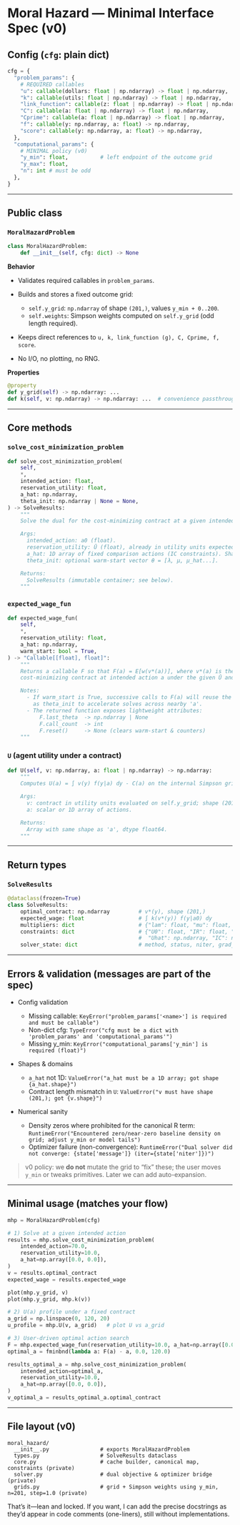 # Moral Hazard — Minimal Interface Spec (v0)

## Config (`cfg`: plain dict)

```python
cfg = {
  "problem_params": {
    # REQUIRED callables
    "u": callable(dollars: float | np.ndarray) -> float | np.ndarray,
    "k": callable(utils: float | np.ndarray) -> float | np.ndarray,          # inverse of u (in $-space)
    "link_function": callable(z: float | np.ndarray) -> float | np.ndarray,  # g(z) feeding into k
    "C": callable(a: float | np.ndarray) -> float | np.ndarray,
    "Cprime": callable(a: float | np.ndarray) -> float | np.ndarray,
    "f": callable(y: np.ndarray, a: float) -> np.ndarray,                    # density f(y|a), vectorized in y
    "score": callable(y: np.ndarray, a: float) -> np.ndarray,                # ∂_a log f(y|a), vectorized in y
  },
  "computational_params": {
    # MINIMAL policy (v0)
    "y_min": float,          # left endpoint of the outcome grid
    "y_max": float,
    "n": int # must be odd
  },
}
```

---

## Public class

### `MoralHazardProblem`

```python
class MoralHazardProblem:
    def __init__(self, cfg: dict) -> None
```

**Behavior**

* Validates required callables in `problem_params`.
* Builds and stores a fixed outcome grid:

  * `self.y_grid`: `np.ndarray` of shape `(201,)`, values `y_min + 0..200`.
  * `self.weights`: Simpson weights computed on `self.y_grid` (odd length required).
* Keeps direct references to `u, k, link_function (g), C, Cprime, f, score`.
* No I/O, no plotting, no RNG.

**Properties**

```python
@property
def y_grid(self) -> np.ndarray: ...
def k(self, v: np.ndarray) -> np.ndarray: ...  # convenience passthrough to problem_params["k"]
```

---

## Core methods

### `solve_cost_minimization_problem`

```python
def solve_cost_minimization_problem(
    self,
    *,
    intended_action: float,
    reservation_utility: float,
    a_hat: np.ndarray,
    theta_init: np.ndarray | None = None,
) -> SolveResults:
    """
    Solve the dual for the cost-minimizing contract at a given intended action a0.

    Args:
      intended_action: a0 (float).
      reservation_utility: Ū (float), already in utility units expected by the primitives.
      a_hat: 1D array of fixed comparison actions (IC constraints). Shape (m,).
      theta_init: optional warm-start vector θ = [λ, μ, μ_hat...].

    Returns:
      SolveResults (immutable container; see below).
    """
```

### `expected_wage_fun`

```python
def expected_wage_fun(
    self,
    *,
    reservation_utility: float,
    a_hat: np.ndarray,
    warm_start: bool = True,
) -> "Callable[[float], float]":
    """
    Returns a callable F so that F(a) = E[w(v*(a))], where v*(a) is the
    cost-minimizing contract at intended action a under the given Ū and a_hat.

    Notes:
      - If warm_start is True, successive calls to F(a) will reuse the last θ*
        as theta_init to accelerate solves across nearby 'a'.
      - The returned function exposes lightweight attributes:
          F.last_theta  -> np.ndarray | None
          F.call_count  -> int
          F.reset()     -> None (clears warm-start & counters)
    """
```

### `U` (agent utility under a contract)

```python
def U(self, v: np.ndarray, a: float | np.ndarray) -> np.ndarray:
    """
    Computes U(a) = ∫ v(y) f(y|a) dy - C(a) on the internal Simpson grid.

    Args:
      v: contract in utility units evaluated on self.y_grid; shape (201,).
      a: scalar or 1D array of actions.

    Returns:
      Array with same shape as 'a', dtype float64.
    """
```

---

## Return types

### `SolveResults`

```python
@dataclass(frozen=True)
class SolveResults:
    optimal_contract: np.ndarray         # v*(y), shape (201,)
    expected_wage: float                 # ∫ k(v*(y)) f(y|a0) dy
    multipliers: dict                    # {"lam": float, "mu": float, "mu_hat": np.ndarray}
    constraints: dict                    # {"U0": float, "IR": float, "FOC": float,
                                         #  "Uhat": np.ndarray, "IC": np.ndarray, "Ewage": float}
    solver_state: dict                   # method, status, niter, grad_norm, wall_time, etc.
```

---

## Errors & validation (messages are part of the spec)

* Config validation

  * Missing callable: `KeyError("problem_params['<name>'] is required and must be callable")`
  * Non-dict cfg: `TypeError("cfg must be a dict with 'problem_params' and 'computational_params'")`
  * Missing y\_min: `KeyError("computational_params['y_min'] is required (float)")`

* Shapes & domains

  * `a_hat` not 1D: `ValueError("a_hat must be a 1D array; got shape {a_hat.shape}")`
  * Contract length mismatch in `U`:
    `ValueError("v must have shape (201,); got {v.shape}")`

* Numerical sanity

  * Density zeros where prohibited for the canonical R term:
    `RuntimeError("Encountered zero/near-zero baseline density on grid; adjust y_min or model tails")`
  * Optimizer failure (non-convergence):
    `RuntimeError("Dual solver did not converge: {state['message']} (iter={state['niter']})")`

> v0 policy: we **do not** mutate the grid to “fix” these; the user moves `y_min` or tweaks primitives. Later we can add auto-expansion.

---

## Minimal usage (matches your flow)

```python
mhp = MoralHazardProblem(cfg)

# 1) Solve at a given intended action
results = mhp.solve_cost_minimization_problem(
    intended_action=70.0,
    reservation_utility=10.0,
    a_hat=np.array([0.0, 0.0]),
)
v = results.optimal_contract
expected_wage = results.expected_wage

plot(mhp.y_grid, v)
plot(mhp.y_grid, mhp.k(v))

# 2) U(a) profile under a fixed contract
a_grid = np.linspace(0, 120, 20)
u_profile = mhp.U(v, a_grid)   # plot U vs a_grid

# 3) User-driven optimal action search
F = mhp.expected_wage_fun(reservation_utility=10.0, a_hat=np.array([0.0, 0.0]))
optimal_a = fminbnd(lambda a: F(a) - a, 0.0, 120.0)

results_optimal_a = mhp.solve_cost_minimization_problem(
    intended_action=optimal_a,
    reservation_utility=10.0,
    a_hat=np.array([0.0, 0.0]),
)
v_optimal_a = results_optimal_a.optimal_contract
```

---

## File layout (v0)

```
moral_hazard/
  __init__.py                # exports MoralHazardProblem
  types.py                   # SolveResults dataclass
  core.py                    # cache builder, canonical map, constraints (private)
  solver.py                  # dual objective & optimizer bridge (private)
  grids.py                   # grid + Simpson weights using y_min, n=201, step=1.0 (private)
```

That’s it—lean and locked. If you want, I can add the precise docstrings as they’d appear in code comments (one-liners), still without implementations.

